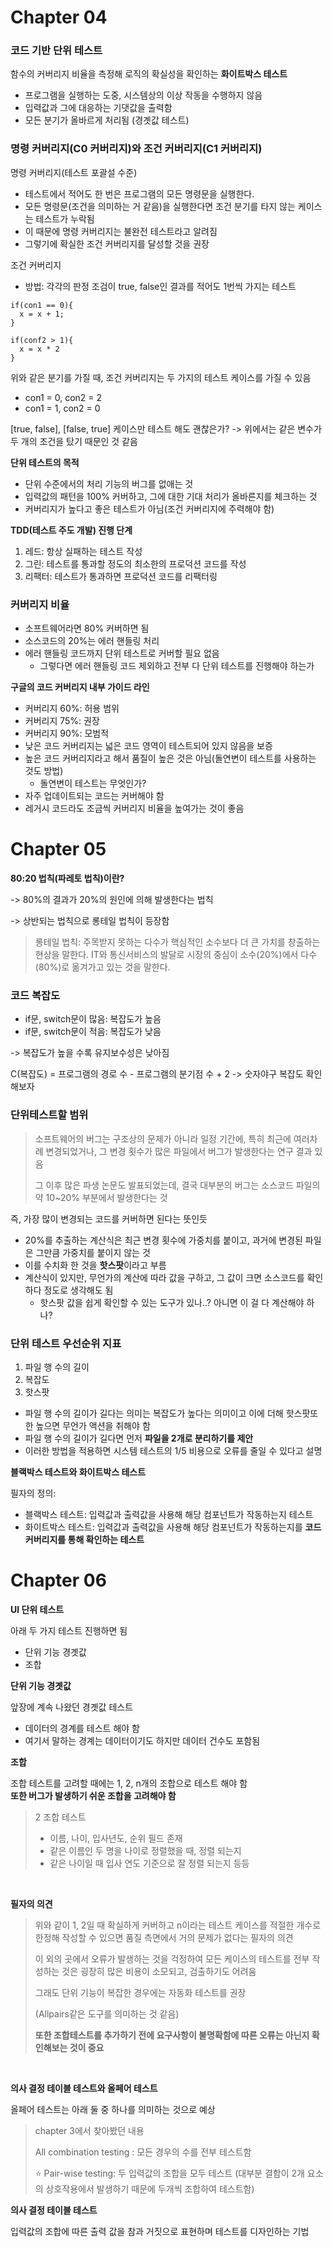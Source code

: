 # Chapter 04

### 코드 기반 단위 테스트

함수의 커버리지 비율을 측정해 로직의 확실성을 확인하는 **화이트박스 테스트**

- 프로그램을 실행하는 도중, 시스템상의 이상 작동을 수행하지 않음
- 입력값과 그에 대응하는 기댓값을 출력함
- 모든 분기가 올바르게 처리됨 (경곗값 테스트)

### 명령 커버리지(C0 커버리지)와 조건 커버리지(C1 커버리지)

명령 커버리지(테스트 포괄설 수준)

- 테스트에서 적어도 한 번은 프로그램의 모든 명령문을 실행한다.
- 모든 명령문(조건을 의미하는 거 같음)을 실행한다면 조건 분기를 타지 않는 케이스는 테스트가 누락됨
- 이 때문에 명령 커버리지는 불완전 테스트라고 알려짐
- 그렇기에 확실한 조건 커버리지를 달성할 것을 권장

조건 커버리지

- 방법: 각각의 판정 조검이 true, false인 결과를 적어도 1번씩 가지는 테스트

```
if(con1 == 0){
  x = x + 1;
}

if(conf2 > 1){
  x = x * 2
}

```

위와 같은 분기를 가질 때, 조건 커버리지는 두 가지의 테스트 케이스를 가질 수 있음

- con1 = 0, con2 = 2
- con1 = 1, con2 = 0

[true, false], [false, true] 케이스만 테스트 해도 괜찮은가?
-> 위에서는 같은 변수가 두 개의 조건을 탔기 때문인 것 같음

**단위 테스트의 목적**

- 단위 수준에서의 처리 기능의 버그를 없애는 것
- 입력값의 패턴을 100% 커버하고, 그에 대한 기대 처리가 올바른지를 체크하는 것
- 커버리지가 높다고 좋은 테스트가 아님(조건 커버리지에 주력해야 함)

**TDD(테스트 주도 개발) 진행 단계**

1. 레드: 항상 실패하는 테스트 작성
2. 그린: 테스트를 통과할 정도의 최소한의 프로덕션 코드를 작성
3. 리팩터: 테스트가 통과하면 프로덕션 코드를 리팩터링

### 커버리지 비율

- 소프트웨어라면 80% 커버하면 됨
- 소스코드의 20%는 에러 핸들링 처리
- 에러 핸들링 코드까지 단위 테스트로 커버할 필요 없음
  - 그렇다면 에러 핸들링 코드 제외하고 전부 다 단위 테스트를 진행해야 하는가

**구글의 코드 커버리지 내부 가이드 라인**

- 커버리지 60%: 허용 범위
- 커버리지 75%: 권장
- 커버리지 90%: 모범적
- 낮은 코드 커버리지는 넓은 코드 영역이 테스트되어 있지 않음을 보증
- 높은 코드 커버리지라고 해서 품질이 높은 것은 아님(돌연변이 테스트를 사용하는 것도 방법)
  - 돌연변이 테스트는 무엇인가?
- 자주 업데이트되는 코드는 커버해야 함
- 레거시 코드라도 조금씩 커버리지 비율을 높여가는 것이 좋음

# Chapter 05

**80:20 법칙(파레토 법칙)이란?**

-> 80%의 결과가 20%의 원인에 의해 발생한다는 법칙

-> 상반되는 법칙으로 롱테일 법칙이 등장함

> 롱테일 법칙:
> 주목받지 못하는 다수가 핵심적인 소수보다 더 큰 가치를 창출하는 현상을 말한다. IT와 통신서비스의 발달로 시장의 중심이 소수(20%)에서 다수(80%)로 옮겨가고 있는 것을 말한다.

### 코드 복잡도

- if문, switch문이 많음: 복잡도가 높음
- if문, switch문이 적음: 복잡도가 낮음

-> 복잡도가 높을 수록 유지보수성은 낮아짐

C(복잡도) = 프로그램의 경로 수 - 프로그램의 분기점 수 + 2
-> 숫자야구 복잡도 확인해보자

### 단위테스트할 범위

> 소프트웨어의 버그는 구조상의 문제가 아니라 일정 기간에, 특히 최근에 여러차례 변경되었거나, 그 변경 횟수가 많은 파일에서 버그가 발생한다는 연구 결과 있음
>
> 그 이후 많은 파생 논문도 발표되었는데, 결국 대부분의 버그는 소스코드 파일의 약 10~20% 부분에서 발생한다는 것

즉, 가장 많이 변경되는 코드를 커버하면 된다는 뜻인듯

- 20%를 추출하는 계산식은 최근 변경 횟수에 가중치를 붙이고, 과거에 변경된 파일은 그만큼 가중치를 붙이지 않는 것
- 이를 수치화 한 것을 **핫스팟**이라고 부름
- 계산식이 있지만, 무언가의 계산에 따라 값을 구하고, 그 값이 크면 소스코드를 확인하다 정도로 생각해도 됨
  - 핫스팟 값을 쉽게 확인할 수 있는 도구가 있나..? 아니면 이 걸 다 계산해야 하나?

### 단위 테스트 우선순위 지표

1. 파일 행 수의 길이
2. 복잡도
3. 핫스팟

- 파일 행 수의 길이가 길다는 의미는 복잡도가 높다는 의미이고 이에 더해 핫스팟또한 높으면 무언가 액션을 취해야 함
- 파일 행 수의 길이가 길다면 먼저 **파일을 2개로 분리하기를 제안**
- 이러한 방법을 적용하면 시스템 테스트의 1/5 비용으로 오류를 줄일 수 있다고 설명

**블랙박스 테스트와 화이트박스 테스트**

필자의 정의:

- 블랙박스 테스트: 입력값과 출력값을 사용해 해당 컴포넌트가 작동하는지 테스트
- 화이트박스 테스트: 입력값과 출력값을 사용해 해당 컴포넌트가 작동하는지를 **코드 커버리지를 통해 확인하는 테스트**

# Chapter 06

**UI 단위 테스트**

아래 두 가지 테스트 진행하면 됨

- 단위 기능 경곗값
- 조합

**단위 기능 경곗값**

앞장에 계속 나왔던 경곗값 테스트<br/>

- 데이터의 경계를 테스트 해야 함
- 여기서 말하는 경계는 데이터이기도 하지만 데이터 건수도 포함됨

**조합**

조합 테스트를 고려할 때에는 1, 2, n개의 조합으로 테스트 해야 함<br/>
**또한 버그가 발생하기 쉬운 조합을 고려해야 함**

> 2 조합 테스트
>
> - 이름, 나이, 입사년도, 순위 필드 존재
> - 같은 이름인 두 명을 나이로 정렬했을 때, 정렬 되는지
> - 같은 나이일 때 입사 연도 기준으로 잘 정렬 되는지 등등

<br/>

**필자의 의견**

> 위와 같이 1, 2일 때 확실하게 커버하고 n이라는 테스트 케이스를 적절한 개수로 한정해 작성할 수 있으면 품질 측면에서 거의 문제가 없다는 필자의 의견
>
> 이 외의 곳에서 오류가 발생하는 것을 걱정하여 모든 케이스의 테스트를 전부 작성하는 것은 굉장히 많은 비용이 소모되고, 검출하기도 어려움
>
> 그래도 단위 기능이 복잡한 경우에는 자동화 테스트를 권장
>
> (Allpairs같은 도구를 의미하는 것 같음)
>
> **또한 조합테스트를 추가하기 전에 요구사항이 불명확함에 따른 오류는 아닌지 확인해보는 것이 중요**

<br/>

**의사 결정 테이블 테스트와 올페어 테스트**

올페어 테스트는 아래 둘 중 하나를 의미하는 것으로 예상

> chapter 3에서 찾아봤던 내용
>
> All combination testing : 모든 경우의 수를 전부 테스트함
>
> ⭐️ Pair-wise testing: 두 입력값의 조합을 모두 테스트 (대부분 결함이 2개 요소의 상호작용에서 발생하기 때문에 두개씩 조합하여 테스트함)

**의사 결정 테이블 테스트**

입력값의 조합에 따른 출력 값을 참과 거짓으로 표현하며 테스트를 디자인하는 기법
